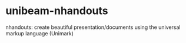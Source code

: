 # unibeam-nhandouts
nhandouts: create beautiful presentation/documents using the universal markup language (Unimark) 
